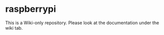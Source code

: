# raspberrypi

This is a Wiki-only repository.  Please look at the documentation under the wiki tab.
